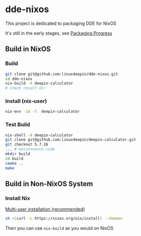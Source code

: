 # dde-nixos

This project is dedicated to packaging DDE for NixOS

It's still in the early stages, see [Packaging Progress](https://github.com/linuxdeepin/dde-nixos/projects/1)

## Build in NixOS

### Build 

```bash
git clone git@github.com:linuxdeepin/dde-nixos.git
cd dde-nixos
nix-build -A deepin-calculator
# check result dir
```

### Install (nix-user)

```bash
nix-env -iA -f. deepin-calculator
```

### Test Build

```bash
nix-shell -A deepin-calculator
git clone git@github.com:linuxdeepin/deepin-calculator.git
git checkout 5.7.16
... # maintenance code
mkdir build
cd build
cmake ..
make
```

## Build in Non-NixOS System

### Install Nix

[Multi-user installation (recommended)](https://nixos.org/download.html#nix-install-linux)

```bash
sh <(curl -L https://nixos.org/nix/install) --daemon
```
Then you can use `nix-build` as you would on NixOS
